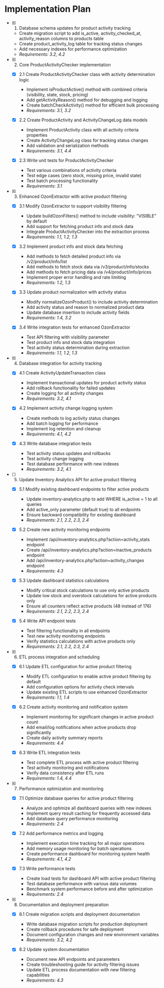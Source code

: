 # Implementation Plan

- [x] 1. Database schema updates for product activity tracking

  - Create migration script to add is_active, activity_checked_at, activity_reason columns to products table
  - Create product_activity_log table for tracking status changes
  - Add necessary indexes for performance optimization
  - _Requirements: 3.2, 4.2_

- [x] 2. Core ProductActivityChecker implementation

  - [x] 2.1 Create ProductActivityChecker class with activity determination logic

    - Implement isProductActive() method with combined criteria (visibility, state, stock, pricing)
    - Add getActivityReason() method for debugging and logging
    - Create batchCheckActivity() method for efficient bulk processing
    - _Requirements: 3.1, 3.2_

  - [x] 2.2 Create ProductActivity and ActivityChangeLog data models

    - Implement ProductActivity class with all activity criteria properties
    - Create ActivityChangeLog class for tracking status changes
    - Add validation and serialization methods
    - _Requirements: 3.1, 4.4_

  - [x] 2.3 Write unit tests for ProductActivityChecker
    - Test various combinations of activity criteria
    - Test edge cases (zero stock, missing price, invalid state)
    - Test batch processing functionality
    - _Requirements: 3.1_

- [x] 3. Enhanced OzonExtractor with active product filtering

  - [x] 3.1 Modify OzonExtractor to support visibility filtering

    - Update buildOzonFilters() method to include visibility: "VISIBLE" by default
    - Add support for fetching product info and stock data
    - Integrate ProductActivityChecker into the extraction process
    - _Requirements: 1.1, 1.2, 1.3_

  - [x] 3.2 Implement product info and stock data fetching

    - Add methods to fetch detailed product info via /v2/product/info/list
    - Add methods to fetch stock data via /v3/product/info/stocks
    - Add methods to fetch pricing data via /v4/product/info/prices
    - Implement proper error handling and rate limiting
    - _Requirements: 1.2, 1.3_

  - [x] 3.3 Update product normalization with activity status

    - Modify normalizeOzonProduct() to include activity determination
    - Add activity status and reason to normalized product data
    - Update database insertion to include activity fields
    - _Requirements: 1.4, 3.2_

  - [x] 3.4 Write integration tests for enhanced OzonExtractor
    - Test API filtering with visibility parameter
    - Test product info and stock data integration
    - Test activity status determination during extraction
    - _Requirements: 1.1, 1.2, 1.3_

- [x] 4. Database integration for activity tracking

  - [x] 4.1 Create ActivityUpdateTransaction class

    - Implement transactional updates for product activity status
    - Add rollback functionality for failed updates
    - Create logging for all activity changes
    - _Requirements: 3.2, 4.1_

  - [x] 4.2 Implement activity change logging system

    - Create methods to log activity status changes
    - Add batch logging for performance
    - Implement log retention and cleanup
    - _Requirements: 4.1, 4.2_

  - [x] 4.3 Write database integration tests
    - Test activity status updates and rollbacks
    - Test activity change logging
    - Test database performance with new indexes
    - _Requirements: 3.2, 4.1_

- [ ] 5. Update Inventory Analytics API for active product filtering

  - [x] 5.1 Modify existing dashboard endpoints to filter active products

    - Update inventory-analytics.php to add WHERE is_active = 1 to all queries
    - Add active_only parameter (default true) to all endpoints
    - Ensure backward compatibility for existing dashboard
    - _Requirements: 2.1, 2.2, 2.3, 2.4_

  - [x] 5.2 Create new activity monitoring endpoints

    - Implement /api/inventory-analytics.php?action=activity_stats endpoint
    - Create /api/inventory-analytics.php?action=inactive_products endpoint
    - Add /api/inventory-analytics.php?action=activity_changes endpoint
    - _Requirements: 4.3_

  - [x] 5.3 Update dashboard statistics calculations

    - Modify critical stock calculations to use only active products
    - Update low stock and overstock calculations for active products only
    - Ensure all counters reflect active products (48 instead of 176)
    - _Requirements: 2.1, 2.2, 2.3, 2.4_

  - [x] 5.4 Write API endpoint tests
    - Test filtering functionality in all endpoints
    - Test new activity monitoring endpoints
    - Verify statistics calculations with active products only
    - _Requirements: 2.1, 2.2, 2.3, 2.4_

- [x] 6. ETL process integration and scheduling

  - [x] 6.1 Update ETL configuration for active product filtering

    - Modify ETL configuration to enable active product filtering by default
    - Add configuration options for activity check intervals
    - Update existing ETL scripts to use enhanced OzonExtractor
    - _Requirements: 1.1, 1.4_

  - [x] 6.2 Create activity monitoring and notification system

    - Implement monitoring for significant changes in active product count
    - Add email/log notifications when active products drop significantly
    - Create daily activity summary reports
    - _Requirements: 4.4_

  - [x] 6.3 Write ETL integration tests
    - Test complete ETL process with active product filtering
    - Test activity monitoring and notifications
    - Verify data consistency after ETL runs
    - _Requirements: 1.4, 4.4_

- [x] 7. Performance optimization and monitoring

  - [x] 7.1 Optimize database queries for active product filtering

    - Analyze and optimize all dashboard queries with new indexes
    - Implement query result caching for frequently accessed data
    - Add database query performance monitoring
    - _Requirements: 2.4_

  - [x] 7.2 Add performance metrics and logging

    - Implement execution time tracking for all major operations
    - Add memory usage monitoring for batch operations
    - Create performance dashboard for monitoring system health
    - _Requirements: 4.1, 4.2_

  - [x] 7.3 Write performance tests
    - Create load tests for dashboard API with active product filtering
    - Test database performance with various data volumes
    - Benchmark system performance before and after optimization
    - _Requirements: 2.4_

- [x] 8. Documentation and deployment preparation

  - [x] 8.1 Create migration scripts and deployment documentation

    - Write database migration scripts for production deployment
    - Create rollback procedures for safe deployment
    - Document configuration changes and new environment variables
    - _Requirements: 3.2, 4.2_

  - [x] 8.2 Update system documentation
    - Document new API endpoints and parameters
    - Create troubleshooting guide for activity filtering issues
    - Update ETL process documentation with new filtering capabilities
    - _Requirements: 4.3_
